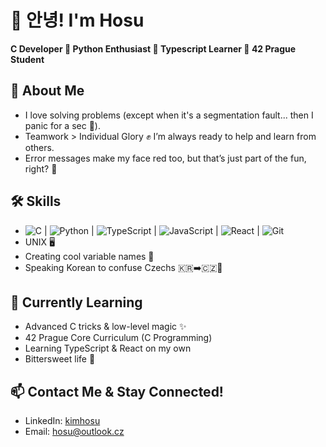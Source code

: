 # 👋 안녕! I'm Hosu
**C Developer 🔹 Python Enthusiast 🔹 Typescript Learner 🔹 42 Prague Student**

## 🚀 About Me
- I love solving problems (except when it's a segmentation fault... then I panic for a sec 🫠).
- Teamwork > Individual Glory ✊ I’m always ready to help and learn from others.
- Error messages make my face red too, but that’s just part of the fun, right? 🔴

## 🛠️ Skills
- <img src="https://img.shields.io/badge/-C-00599C?logo=c&logoColor=white" alt="C"/>
  | <img src="https://img.shields.io/badge/-Python-3776AB?logo=python&logoColor=white" alt="Python"/>
  | <img src="https://img.shields.io/badge/-TypeScript-3178C6?logo=typescript&logoColor=white" alt="TypeScript"/>
  | <img src="https://img.shields.io/badge/-JavaScript-F7DF1E?logo=javascript&logoColor=black" alt="JavaScript"/>
  | <img src="https://img.shields.io/badge/-React-61DAFB?logo=react&logoColor=black" alt="React"/>
  | <img src="https://img.shields.io/badge/-Git-F05032?logo=git&logoColor=white" alt="Git"/>
- UNIX 🖥️
- Creating cool variable names 🧐
- Speaking Korean to confuse Czechs 🇰🇷➡️🇨🇿🤔

## 🌱 Currently Learning
- Advanced C tricks & low-level magic ✨
- 42 Prague Core Curriculum (C Programming)
- Learning TypeScript & React on my own
- Bittersweet life 🥲

## 📫 Contact Me & Stay Connected!
- LinkedIn: [kimhosu](https://www.linkedin.com/in/kimhosu/)
- Email: hosu@outlook.cz
